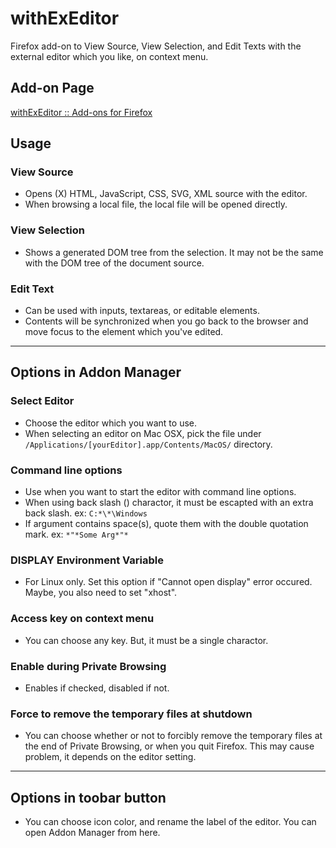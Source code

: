 # withExEditor
Firefox add-on to View Source, View Selection, and Edit Texts with the external editor which you like, on context menu.

## Add-on Page
[withExEditor :: Add-ons for Firefox](https://addons.mozilla.org/ja/firefox/addon/withexeditor/ "withExEditor :: Add-ons for Firefox")

## Usage

### View Source
* Opens (X) HTML, JavaScript, CSS, SVG, XML source with the editor.
* When browsing a local file, the local file will be opened directly.

### View Selection
* Shows a generated DOM tree from the selection. It may not be the same with the DOM tree of the document source.

### Edit Text
* Can be used with inputs, textareas, or editable elements.
* Contents will be synchronized when you go back to the browser and move focus to the element which you've edited.

***

## Options in Addon Manager

### Select Editor
* Choose the editor which you want to use.
* When selecting an editor on Mac OSX, pick the file under `/Applications/[yourEditor].app/Contents/MacOS/` directory.

### Command line options
* Use when you want to start the editor with command line options.
* When using back slash (\) charactor, it must be escapted with an extra back slash.
ex: `C:*\*\Windows`
* If argument contains space(s), quote them with the double quotation mark.
ex: `*"*Some Arg*"*`

### DISPLAY Environment Variable
* For Linux only. Set this option if "Cannot open display" error occured. Maybe, you also need to set "xhost".

### Access key on context menu
* You can choose any key. But, it must be a single charactor.

### Enable during Private Browsing
* Enables if checked, disabled if not.

### Force to remove the temporary files at shutdown
* You can choose whether or not to forcibly remove the temporary files at the end of Private Browsing, or when you quit Firefox. This may cause problem, it depends on the editor setting.

***

## Options in toobar button
* You can choose icon color, and rename the label of the editor. You can open Addon Manager from here.
